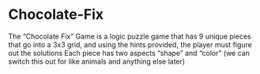 # Chocolate-Fix
 
The “Chocolate Fix” Game is a logic puzzle game that has 9 unique pieces that go into a 3x3 grid, and using the hints provided, the player must figure out the solutions
Each piece has two aspects “shape” and “color” (we can switch this out for like animals and anything else later)
